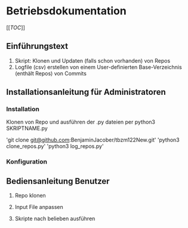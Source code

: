 # Betriebsdokumentation
[[_TOC_]]
## Einführungstext 

1. Skript: Klonen und Updaten (falls schon vorhanden) von Repos
2. Logfile (csv) erstellen von einem User-definierten Base-Verzeichnis (enthält Repos) von Commits

## Installationsanleitung für Administratoren

### Installation

Klonen von Repo und ausführen der .py dateien per python3 SKRIPTNAME.py

'git clone git@github.com:BenjaminJacober/tbzm122New.git'
'python3 clone_repos.py'
'python3 log_repos.py'

### Konfiguration



## Bediensanleitung Benutzer

1. Repo klonen

2. Input File anpassen

3. Skripte nach belieben ausführen
